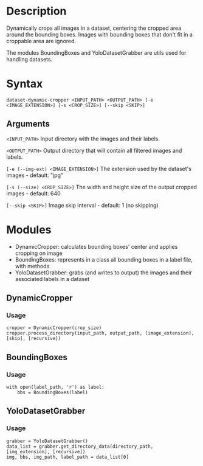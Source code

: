 # Description
Dynamically crops all images in a dataset, centering the cropped area around the bounding boxes.
Images with bounding boxes that don't fit in a croppable area are ignored.

The modules BoundingBoxes and YoloDatasetGrabber are utils used for handling datasets.

# Syntax
```
dataset-dynamic-cropper <INPUT_PATH> <OUTPUT_PATH> [-e <IMAGE_EXTENSION>] [-s <CROP_SIZE>] [--skip <SKIP>]
```

## Arguments
``` <INPUT_PATH> ``` Input directory with the images and their labels.

``` <OUTPUT_PATH> ``` Output directory that will contain all filtered images and labels.

``` [-e (--img-ext) <IMAGE_EXTENSION>] ``` The extension used by the dataset's images -  default: "jpg"

``` [-s (--size) <CROP_SIZE>] ``` The width and height size of the output cropped images - default: 640

``` [--skip <SKIP>] ``` Image skip interval - default: 1 (no skipping)

# Modules
- DynamicCropper: calculates bounding boxes' center and applies cropping on image
- BoundingBoxes: represents in a class all bounding boxes in a label file, with methods
- YoloDatasetGrabber: grabs (and writes to output) the images and their associated labels in a dataset

## DynamicCropper
### Usage
```
cropper = DynamicCropper(crop_size)
cropper.process_directory(input_path, output_path, [image_extension], [skip], [recursive])
```

## BoundingBoxes
### Usage
```
with open(label_path, 'r') as label:
    bbs = BoundingBoxes(label)
```

## YoloDatasetGrabber
### Usage
```
grabber = YoloDatasetGrabber()
data_list = grabber.get_directory_data(directory_path, [img_extension], [recursive])
img, bbs, img_path, label_path = data_list[0]
```
